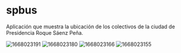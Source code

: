 # spbus

Aplicación que muestra la ubicación de los colectivos de la ciudad de Presidencia Roque Sáenz Peña.

![1668023191](https://github.com/jmouriz/spbus/blob/main/screenshots/Screenshot_1668023191.png?raw=true)
![1668023180](https://github.com/jmouriz/spbus/blob/main/screenshots/Screenshot_1668023180.png?raw=true)
![1668023166](https://github.com/jmouriz/spbus/blob/main/screenshots/Screenshot_1668023166.png?raw=true)
![1668023155](https://github.com/jmouriz/spbus/blob/main/screenshots/Screenshot_1668023155.png?raw=true)